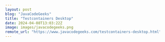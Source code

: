 ```yaml
---
layout: post
blog: "JavaCodeGeeks"
title: "Testcontainers Desktop"
date: 2024-04-08T13:03:22Z
image: images/javacodegeeks.png
remote_url: "https://www.javacodegeeks.com/testcontainers-desktop.html"
---
```

